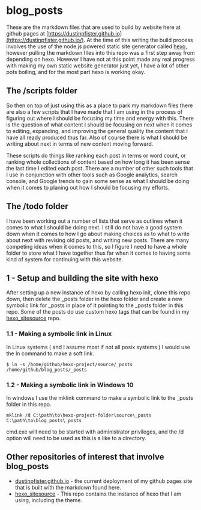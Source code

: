 # blog_posts

These are the markdown files that are used to build by website here at github pages at [https://dustinpfister.github.io](https://dustinpfister.github.io/). At the time of this writing the build process involves the use of the node.js powered static site generator called [hexo](https://github.com/hexojs/hexo), however pulling the markdown files into this repo was a first step away from depending on hexo. However I have not at this point made any real progress with making my own static website generator just yet, I have a lot of other pots boiling, and for the most part hexo is working okay.

## The /scripts folder

So then on top of just using this as a place to park my markdown files there are also a few scripts that I have made that I am using in the process of figuring out where I should be focusing my time and energy with this. There is the question of what content I should be focusing on next when it comes to editing, expanding, and improving the general quality the content that I have all ready produced thus far. Also of course there is what I should be writing about next in terms of new content moving forward.

These scripts do things like ranking each post in terms or word count, or ranking whole collections of content based on how long it has been sense the last time I edited each post. There are a number of other such tools that I use in conjunction with other tools such as Google analytics, search console, and Google trends to gain some sense as what I should be doing when it comes to planing out how I should be focusing my efforts.

## The /todo folder

I have been working out a number of lists that serve as outlines when it comes to what I should be doing next. I still do not have a good system down when it comes to how I go about making choices as to what to write about next with revising old posts, and writing new posts. There are many competing ideas when it comes to this, so I figure I need to have a whole folder to store what I have together thus far when it comes to having some kind of system for continuing with this website.

## 1 - Setup and building the site with hexo

After setting up a new instance of hexo by calling hexo init, clone this repo down, then delete the \_posts folder in the hexo folder and create a new symbolic link for \_posts in place of it pointing to the \_posts folder in this repo. Some of the posts do use custom hexo tags that can be found in my [hexo_sitesource](https://github.com/dustinpfister/hexo_sitesource) repo.

### 1.1 - Making a symbolic link in Linux

In Linux systems \( and I assume most if not all posix systems \) I would use the ln command to make a soft link.

```
$ ln -s /home/github/hexo-project/source/_posts /home/github/blog_posts/_posts
```

### 1.2 - Making a symbolic link in Windows 10

In windows I use the mklink command to make a symbolic link to the _posts folder in this repo.

```
mklink /d C:\path\to\hexo-project-folder\source\_posts C:\path\to\blog_posts\_posts
```

cmd.exe will need to be started with administrator privileges, and the /d option will need to be used as this is a like to a directory.


## Other repositories of interest that involve blog\_posts

* [dustinpfister.github.io](https://github.com/dustinpfister/dustinpfister.github.io) - the current deployment of my github pages site that is built with the markdown found here.
* [hexo_sitesource](https://github.com/dustinpfister/hexo_sitesource) - This repo contains the instance of hexo that I am using, including the theme.